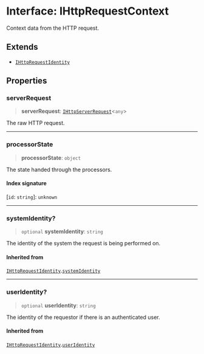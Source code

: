 # Interface: IHttpRequestContext

Context data from the HTTP request.

## Extends

- [`IHttpRequestIdentity`](IHttpRequestIdentity.md)

## Properties

### serverRequest

> **serverRequest**: [`IHttpServerRequest`](IHttpServerRequest.md)\<`any`\>

The raw HTTP request.

***

### processorState

> **processorState**: `object`

The state handed through the processors.

#### Index signature

 \[`id`: `string`\]: `unknown`

***

### systemIdentity?

> `optional` **systemIdentity**: `string`

The identity of the system the request is being performed on.

#### Inherited from

[`IHttpRequestIdentity`](IHttpRequestIdentity.md).[`systemIdentity`](IHttpRequestIdentity.md#systemidentity)

***

### userIdentity?

> `optional` **userIdentity**: `string`

The identity of the requestor if there is an authenticated user.

#### Inherited from

[`IHttpRequestIdentity`](IHttpRequestIdentity.md).[`userIdentity`](IHttpRequestIdentity.md#useridentity)
